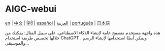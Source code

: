 # AIGC-webui

[en](../README.md) | [中文](./README_cn.md) | [हिंदी](./README_in.md) | [español](./README_es.md) | [العربية](./README_ar.md) | [português](./README_po.md) | [日本語](./README_jp.md)

هذه واجهة مستخدم متصفح عامة لإنشاء الذكاء الاصطناعي. على سبيل المثال: يمكنك من خلالها تخصيص طريقة استخدام ChatGPT ، ويمكن أيضًا استخدامها لإنشاء الرسم والموسيقى...
